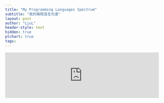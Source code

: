 ```yaml
---
title: "My Programming Languages Spectrum"
subtitle: "我的编程语言光谱"
layout: post
author: "LiuL"
header-style: text
hidden: true
plchart: true
tags:
---
```


<iframe 
  id="chart"
  src="https://liulv.work/PL-chart/"
  frameborder="0" 
  scrolling="no" 
  style="width: 100%">
</iframe>
